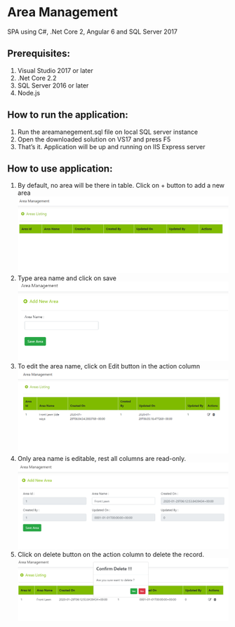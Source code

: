 # Area Management
SPA using C#, .Net Core 2, Angular 6 and SQL Server 2017

## Prerequisites:
1. 	Visual Studio 2017 or later
2.	.Net Core 2.2 
3.	SQL Server 2016 or later
4.	Node.js

## How to run the application:
1.	Run the areamanegement.sql file on local SQL server instance
2.	Open the downloaded solution on VS17 and press F5
3.	That’s it. Application will be up and running on IIS Express server

## How to use application:
1.	By default, no area will be there in table. Click on + button to add a new area
    <kbd>
      <img src="Screenshots/1.png">
    </kbd>
2.	Type area name and click on save
    <kbd>
      <img src="Screenshots/2.png">
    </kbd>
3.	To edit the area name, click on Edit button in the action column
    <kbd>
      <img src="Screenshots/3.png">
    </kbd>
4.	Only area name is editable, rest all columns are read-only.
    <kbd>
      <img src="Screenshots/4.png">
    </kbd>
5.	Click on delete button on the action column to delete the record.
    <kbd>
      <img src="Screenshots/5.png">
    </kbd>
